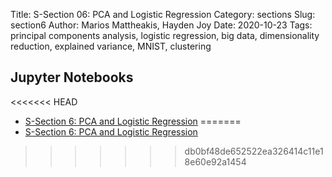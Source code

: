 Title: S-Section 06: PCA and Logistic Regression
Category: sections
Slug: section6
Author: Marios Mattheakis, Hayden Joy
Date: 2020-10-23
Tags:  principal components analysis, logistic regression, big data, dimensionality  reduction, explained variance, MNIST, clustering

## Jupyter Notebooks

<<<<<<< HEAD
- [S-Section 6: PCA and Logistic Regression]({filename}notebook/cs109a_section_6.ipynb)
=======
- [S-Section 6: PCA and Logistic Regression]({static}notebook/cs109a_section_6.ipynb)
>>>>>>> db0bf48de652522ea326414c11e18e60e92a1454
